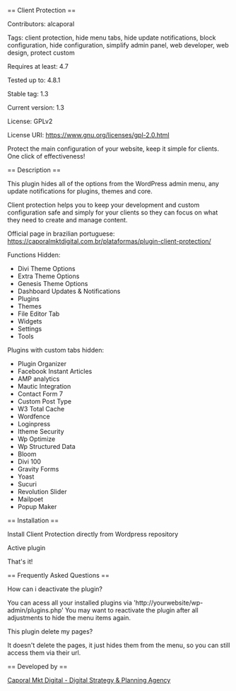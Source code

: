 == Client Protection ==

Contributors: alcaporal

Tags: client protection, hide menu tabs, hide update notifications, block configuration, hide configuration, simplify admin panel, web developer, web design, protect custom 

Requires at least: 4.7

Tested up to: 4.8.1

Stable tag: 1.3

Current version: 1.3

License: GPLv2

License URI: https://www.gnu.org/licenses/gpl-2.0.html

Protect the main configuration of your website, keep it simple for clients. One click of effectiveness!

== Description ==

This plugin hides all of the options from the WordPress admin menu, any update notifications for plugins, themes and  core.

Client protection helps you to keep your development and custom configuration safe and simply for your clients so they can focus on what they need to create and manage content.

Official page in brazilian portuguese: https://caporalmktdigital.com.br/plataformas/plugin-client-protection/

Functions Hidden:
- Divi Theme Options
- Extra Theme Options
- Genesis Theme Options
- Dashboard Updates & Notifications
- Plugins
- Themes
- File Editor Tab
- Widgets
- Settings
- Tools

Plugins with custom tabs hidden:
- Plugin Organizer
- Facebook Instant Articles
- AMP analytics
- Mautic Integration
- Contact Form 7
- Custom Post Type
- W3 Total Cache
- Wordfence
- Loginpress
- Itheme Security
- Wp Optimize
- Wp Structured Data
- Bloom
- Divi 100
- Gravity Forms
- Yoast
- Sucuri
- Revolution Slider
- Mailpoet
- Popup Maker

== Installation ==

Install Client Protection directly from Wordpress repository

Active plugin

That's it!

== Frequently Asked Questions ==

How can i deactivate the plugin?

You can acess all your installed plugins via 'http://yourwebsite/wp-admin/plugins.php'
You may want to reactivate the plugin after all adjustments to hide the menu items again.

This plugin delete my pages?

It doesn't delete the pages, it just hides them from the menu, so you can still access them via their url.

== Developed by ==

[Caporal Mkt Digital - Digital Strategy & Planning Agency](https://caporalmktdigital.com.br/)
